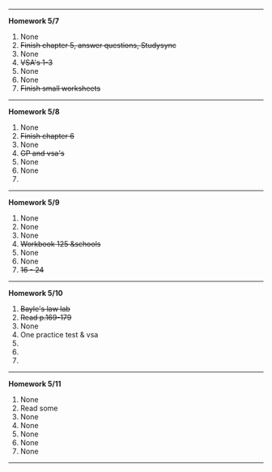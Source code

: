***
**Homework 5/7**
1. None
2. ~~Finish chapter 5, answer questions, Studysync~~
3. None
4. ~~VSA's 1-3~~
5. None
6. None
7. ~~Finish small worksheets~~
***
**Homework 5/8**
1. None
2. ~~Finish chapter 6~~
3. None
4. ~~GP and vsa's~~
5. None
6. None
7. 
***
**Homework 5/9**
1. None
2. None
3. None
4. ~~Workbook 125 &schools~~
5. None
6. None
7. ~~16 - 24~~
***
**Homework 5/10**
1. ~~Bayle's law lab~~
2. ~~Read p.169-179~~
3. None
4. One practice test & vsa
5. 
6. 
7.
***
**Homework 5/11**
1. None
2. Read some
3. None
4. None
5. None
6. None
7. None
***
